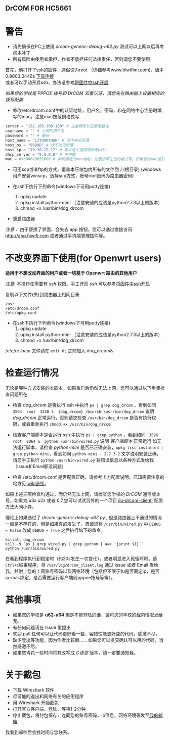 DrCOM FOR HC5661
------------------

# 警告
* 请先确保在PC上使用 *drcom-generic-debug-u62.py* 测试可以上网以后再考虑本补丁
* 所有风险由使用者承担，作者不承担任何法律责任，否则请您不要使用

首先，刷打开了ssh的固件，通俗说为root （详细参考www.hiwifimi.com)，版本 0.9003.2446s
[下载连接](http://www.hiwifimi.com/root/%E6%9E%81%E5%A3%B9s2446root.zip)<br>
或者可以手动开启ssh，办法请参考[将固件中ssh开启][sshon]

*如果您的学校是 PPPOE 拨号和 DrCOM 双重认证，请您先在路由器上设置相应的拨号配置*

* 修改/etc/drcom.conf中的认证地址，用户名，密码，和在网络中心注册时填写的mac，注意mac按范例格式写

```python
server = "192.168.100.150" # 这里填写认证服务器ip
username = "" # 上网的用户名
password = "" # 密码
host_name = "LIYUANYUAN" # 改不改无所谓
host_os = "8089D" # 改不改无所谓
host_ip = "10.30.22.17" # 有关这个选项请参考wiki
dhcp_server = "0.0.0.0" # 不用改
mac = 0xb888e3051680 # 学校绑定的mac地址，注意按照左边的格式写，如果您的mac是121212121212，则写成0x121212121212
```


* 可用scp或者ftp的方式，覆盖本压缩包内所有的文件到 / (根目录)
  (windows用户安装winscp，选择scp方式，账号root密码为路由器密码)
  
* 在ssh下执行下列命令(windows下可用putty连接)
  1. opkg update
  2. opkg install python-mini （注意安装的应该是python2.7.3以上的版本）   
  3. chmod +x /usr/bin/dog_drcom 
  
* 重启路由器

*注意：* 由于替换了界面，会失去 app 按钮，您可以通过直接访问 http://app.hiwifi.com 或者通过手机端管理插件等。

# 不改变界面下使用(for Openwrt users)

**适用于不想改动界面的用户或者一切基于 Openwrt 路由的其他用户**

*注意:* 本操作任需要有 *ssh* 权限。手工开启 *ssh* 可以参考[将固件中ssh开启][sshon]

复制以下文件(夹)到路由器上相同目录

```
/usr
/etc/drcom.conf
/etc/opkg.conf
```

* 在ssh下执行下列命令(windows下可用putty连接)
  1. opkg update
  2. opkg install python-mini （注意安装的应该是python2.7.3以上的版本）   
  3. chmod +x /usr/bin/dog_drcom 

*/etc/rc.local* 文件请在 `exit 0;` 之前加入 dog_drcom&

# 检查运行情况

无论是哪种方式安装的本脚本，如果重启后仍然无法上网，您可以通过以下步骤检查问题所在

* 检查 dog_drcom 是否执行
ssh 中执行 `ps | grep dog_drcom` ，看到如同 `3594  root  3248 S  {dog_drcom} /bin/sh /usr/bin/dog_drcom` 说明 *dog_drcom* 正常运行，否则请您检查 `/usr/bin/dog_drcom` 是否有执行权限，或者重新执行 `chmod +x /usr/bin/dog_drcom`

* 检查客户端脚本是否运行
ssh 中执行 `ps | grep python` ，看到如同 ` 3596  root  9064 S  python /usr/bin/wired.py` 说明 *客户端脚本* 正常运行
如无法运行脚本，请检查 *python-mini* 是否已正确安装，`opkg list-installed | grep python-mini`，看到如同 `python-mini - 2.7.3-2` 文字说明安装正确，请您手工执行 `python /usr/bin/wired.py` 将错误信息以各种方式发给我 （Issue和Email都没问题）

* 检查 /etc/drcom.conf 是否配置正确，请参考上方配置说明。已知需要注意的地方见 [wiki链接][wiki]。


如果上述三项检查均通过，而仍然无法上网，请检查您学校的 *DrCOM* 通信版本号，如果为 u3x u2x 或者 0.7,您可以试试另外的一个项目 [jlu-drcom-client](http://github.com/ly0/jlu-drcom-client), 配置方法大同小异。

理论上如果通过了 *drcom-generic-debug-u62.py* , 但是路由器上不通过的情况一般是不存在的，但是如果真的发生了，恳请您将 `/usr/bin/wired.py` 中 `DEBUG = False` 改成 `DEBUG = True` 之后执行如下的命令。

```
killall dog_drcom
kill -9 `ps | grep wired.py | grep python | awk '{print $1}'`
python /usr/bin/wired.py
```

在看到程序执行到稳定时（约20s发生一次变化），或者明显进入死循环时，请`Ctrl+C`结束程序，将 `/var/log/drcom_client.log` 通过 Issue 或者 Email 发给我，并附上您的上网账号密码以及网络环境（包括但不限于如是否固定ip，是否ip-mac绑定，是否需要运行客户端前pppoe拨号等等）。

# 其他事项

* 如果您的学校是 **u62-u64** 但是不能登陆的话，请将您的学校的[截包情况](#wireshark)发给我。
* 有任何问题请在 Issue 里提出
* 欢迎 pull 任何可以让代码更好看一些、容错性能更好些的代码，感激不尽。
* 缺少登出等功能，因为作者比较懒…… 如果您可以提交确认可以用的代码，当然感激不尽。
* 如果您肯花一些时间将其改写成 *C语言* 版本，请一定要通知我。 


<span id="wireshark"></span>
# 关于截包

* 下载 Wireshark 软件
* 尽可能的退出和网络有关的应用程序
* 用 Wireshark 开始截包
* 打开官方客户端，登陆，等待1-2分钟
* 停止截包，将封包保存，连同您的账号密码，ip信息，网络环境等发至[我的邮箱][mail]

我看到邮件后会找时间与您联系。

[sshon]: http://wenku.baidu.com/view/056fceb84693daef5ff73d15.html
[wiki]: https://github.com/drcoms/HC5661-1s-patch/wiki/-etc-drcom.conf%E6%B3%A8%E6%84%8F%E4%BA%8B%E9%A1%B9
[mail]: latyas@gmail.com
